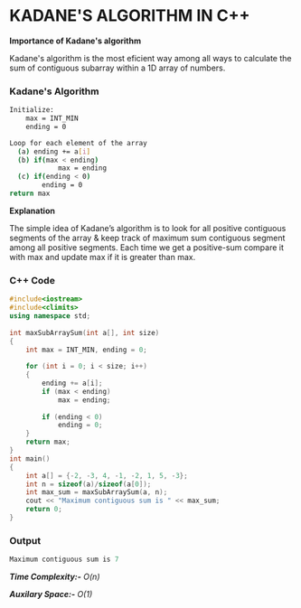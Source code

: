 
# KADANE'S ALGORITHM IN C++

**Importance of Kadane's algorithm**  

Kadane's algorithm is the most eficient way among all ways to calculate the sum of contiguous subarray within a 1D array of numbers.

### Kadane's Algorithm

```bash
Initialize:
    max = INT_MIN
    ending = 0

Loop for each element of the array
  (a) ending += a[i]
  (b) if(max < ending)
            max = ending
  (c) if(ending < 0)
        ending = 0
return max

```

**Explanation**  

The simple idea of Kadane’s algorithm is to look for all positive contiguous segments of the array & keep track of maximum sum contiguous segment among all positive segments. Each time we get a positive-sum compare it with max and update max if it is greater than max.

### C++ Code

```cpp
#include<iostream>
#include<climits>
using namespace std;
 
int maxSubArraySum(int a[], int size)
{
    int max = INT_MIN, ending = 0;
 
    for (int i = 0; i < size; i++)
    {
        ending += a[i];
        if (max < ending)
            max = ending;
 
        if (ending < 0)
            ending = 0;
    }
    return max;
}
int main()
{
    int a[] = {-2, -3, 4, -1, -2, 1, 5, -3};
    int n = sizeof(a)/sizeof(a[0]);
    int max_sum = maxSubArraySum(a, n);
    cout << "Maximum contiguous sum is " << max_sum;
    return 0;
}

```

### Output

```cpp
Maximum contiguous sum is 7
```

***Time Complexity:-*** *O(n)*

***Auxilary Space:-*** *O(1)*